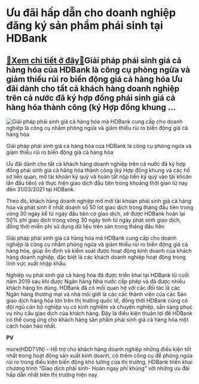 Ưu đãi hấp dẫn cho doanh nghiệp đăng ký sản phẩm phái sinh tại HDBank
=====================================================================

[:gift:Xem chi tiết ở đây:gift:](https://hddtvn.com/uu-dai-hap-dan-cho-doanh-nghiep-dang-ky-san-pham-phai-sinh-tai-hdbank/)Giải pháp phái sinh giá cả hàng hóa của HDBank là công cụ phòng ngừa và giảm thiểu rủi ro biến động giá cả hàng hóa Ưu đãi dành cho tất cả khách hàng doanh nghiệp trên cả nước đã ký hợp đồng phái sinh giá cả hàng hóa thành công (ký Hợp đồng khung …
--------------------------------------------------------------------------------------------------------------------------------------------------------------------------------------------------------------------------------------------------------





![Giải pháp phái sinh giá cả hàng hóa mà HDBank cung cấp cho doanh nghiệp là công cụ nhằm phòng ngừa và giảm thiểu rủi ro biến động giá cả hàng hóa](https://hddtvn.com/wp-content/uploads/2021/01/1742_675A3756.jpg "Giải pháp phái sinh giá cả hàng hóa mà HDBank cung cấp cho doanh nghiệp là công cụ nhằm phòng ngừa và giảm thiểu rủi ro biến động giá cả hàng hóa")


Giải pháp phái sinh giá cả hàng hóa của HDBank là công cụ phòng ngừa và giảm thiểu rủi ro biến động giá cả hàng hóa



Ưu đãi dành cho tất cả khách hàng doanh nghiệp trên cả nước đã ký hợp đồng phái sinh giá cả hàng hóa thành công (ký Hợp đồng khung và các hồ sơ liên quan, mở tài khoản ký quỹ và hoàn tất nộp tiền ký quỹ vào tài khoản lần đầu tiên) và thực hiện giao dịch đầu tiên trong khoảng thời gian từ nay đến 31/03/2021 tại HDBank.


Theo đó, khách hàng doanh nghiệp mở mới tài khoản phái sinh giá cả hàng hóa và phát sinh ít nhất doanh số 50 lot giao dịch trong tháng đầu tiên trong vòng 30 ngày kể từ ngày đầu tiên có giao dịch, sẽ được HDBank hoàn lại 50% phí giao dịch trong vòng 30 ngày tính từ ngày phát sinh giao dịch, đồng thời miễn phí sử dụng dữ liệu trên sàn trong tháng đầu tiên


Giải pháp phái sinh giá cả hàng hóa mà HDBank cung cấp cho doanh nghiệp là công cụ nhằm phòng ngừa và giảm thiểu rủi ro biến động giá cả hàng hóa, giúp ổn định và kiểm soát được hoạt động kinh doanh của khách hàng doanh nghiệp, đặc biệt là các khách doanh nghiệp hoạt động trong lĩnh vực xuất nhập khẩu.


Nghiệp vụ phái sinh giá cả hàng hóa đã được triển khai tại HDBank từ cuối năm 2019 sau khi được Ngân hàng Nhà nước cấp phép và đã được nhiều khách hàng tin dùng. HDBank đã có mối quan hệ với các đối tác là các Ngân hàng thương mại và nhà môi giới là các các thành viên của các Sàn giao dịch hàng hóa lớn trên thị trường quốc tế, đồng thời HDBank cũng có đội ngũ cán bộ nghiệp vụ có kinh nghiệm và chuyên nghiệp, sẵn sàng phục vụ nhu cầu giao dịch của khách hàng. Đây là điều kiện thuận lợi để HDBank có thể cung ứng cho khách hàng sản phẩm phái sinh giá cả hàng hóa một cách hoàn hảo nhất.




**PV**



more(HDDTVN) – Hỗ trợ cho khách hàng doanh nghiệp những điều kiện tốt nhất trong hoạt động sản xuất kinh doanh, có thêm công cụ để phòng ngừa rủi ro trong điều kiện biến động khó lường của thị trường, HDBank triển khai chương trình “Giao dịch phái sinh- Hoàn ngay phí khủng” với những ưu đãi hấp dẫn nhất trên thị trường hiện nay.

